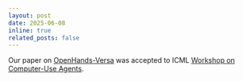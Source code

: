 ```yaml
---
layout: post
date: 2025-06-08
inline: true
related_posts: false
---
```


Our paper on [OpenHands-Versa](https://arxiv.org/abs/2506.03011) was accepted to ICML [Workshop on Computer-Use Agents](https://www.icml-computeruseagents.com/).
